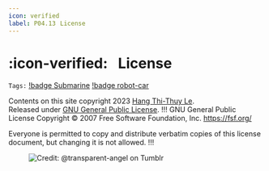 ```yaml
---
icon: verified
label: P04.13⠀License
---
```

# :icon-verified:⠀License
`Tags:` [!badge Submarine](/projects/P04-submarine.md) [!badge robot-car]()

Contents on this site copyright 2023 [Hang Thi-Thuy Le](/about-me.md).\
Released under [GNU General Public License](https://www.gnu.org/licenses/gpl-3.0.html).
!!! GNU General Public License
Copyright © 2007 Free Software Foundation, Inc. <https://fsf.org/>

Everyone is permitted to copy and distribute verbatim copies of this license document, but changing it is not allowed.
!!!

<figure>
    <img src="https://64.media.tumblr.com/d103eb823dce2842c673f409f036857b/tumblr_mzx9wrdwFa1snc5kxo1_1280.gifv" alt="Credit: @transparent-angel on Tumblr">
</figure>
